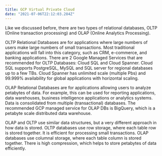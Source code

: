 ```yaml
---
title: GCP Virtual Private Cloud
date: "2021-07-06T22:12:03.284Z"
---
```

Like we discussed before, there are two types of relational databases, OLTP (Online transaction processing) and OLAP (Online Analytics Processing). 

OLTP Relational Databases are for applications where large numbers of users make large numbers of small transactions. Most traditional applications will fall into this category, such as CRM, e-commerce, and banking applications. There are 2 Google Managed Services that are recommended for OLTP Databases: Cloud SQL and Cloud Spanner. Cloud SQL supports PostgreSQL, MySQL and SQL server for regional databases up to a few TBs. Cloud Spanner has unlimited scale (multiple Pbs) and 99.999% availability for global applications with horizontal scaling.

OLAP Relational Databases are for applications allowing users to analyze petabytes of data. For example, this can be used for reporting applications, data warehouses, business intelligence applications or analytics systems. Data is consolidated from multiple (transactional) databases. The recommended GCP managed service for OLAP DBs is BigQuery, which is a petabyte scale distributed data warehouse.


OLAP and OLTP use similar data structures, but a very different approach in how data is stored. OLTP databases use row storage, where each table row is stored together. It is efficient for processing small transactions. OLAP databases use columnal storage, where each table column is stored together. There is high compression, which helps to store petabytes of data efficiently.



